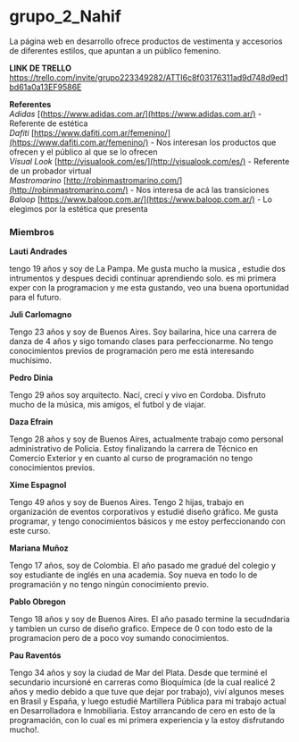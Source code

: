 # grupo_2_Nahif
La página web en desarrollo ofrece productos de vestimenta y accesorios de diferentes estilos, que apuntan a un público femenino. 

**LINK DE TRELLO**
https://trello.com/invite/grupo223349282/ATTI6c8f03176311ad9d748d9ed1bd61a0a13EF9586E

**Referentes**  
*Adidas* [(https://www.adidas.com.ar/](https://www.adidas.com.ar/) - Referente de estética  
*Dafiti* [https://www.dafiti.com.ar/femenino/](https://www.dafiti.com.ar/femenino/) - Nos interesan los productos que ofrecen y el público al que se lo ofrecen  
*Visual Look* [http://visualook.com/es/](http://visualook.com/es/) - Referente de un probador virtual  
*Mastromarino* [http://robinmastromarino.com/](http://robinmastromarino.com/) - Nos interesa de acá las transiciones  
*Baloop* [https://www.baloop.com.ar/](https://www.baloop.com.ar/) - Lo elegimos por la estética que presenta  

### Miembros

**Lauti Andrades**

tengo 19 años y soy de La Pampa.  Me gusta mucho la musica , estudie dos intrumentos y despues decidi continuar aprendiendo solo. es mi primera exper con la programacion y me esta gustando, veo una buena oportunidad para el futuro.

**Juli Carlomagno**

Tengo 23 años y soy de Buenos Aires. Soy bailarina, hice una carrera de danza de 4 años y sigo tomando clases para perfeccionarme. No tengo conocimientos previos de programación pero me está interesando muchísimo.

**Pedro Dinia**

Tengo 29 años soy arquitecto. Nací, crecí y vivo en Cordoba. Disfruto mucho de la música, mis amigos, el futbol y de viajar.

**Daza Efrain**

Tengo 28 años y soy de Buenos Aires, actualmente trabajo como personal administrativo de Policia. Estoy finalizando la carrera de Técnico en Comercio Exterior y en cuanto al curso de programación no tengo conocimientos previos.

**Xime Espagnol**

Tengo 49 años y soy de Buenos Aires. Tengo 2 hijas, trabajo en organización de eventos corporativos y estudié diseño gráfico. Me gusta programar, y tengo conocimientos básicos y me estoy perfeccionando con este curso. 

**Mariana Muñoz**

Tengo 17 años, soy de Colombia. El año pasado me gradué del colegio y soy estudiante de inglés en una academia. Soy nueva en todo lo de programación y no tengo ningún conocimiento previo.

**Pablo Obregon**

Tengo 18 años y soy de Buenos Aires. El año pasado termine la secudndaria y tambien un curso de diseño grafico. Empece de 0 con todo esto de la programacion pero de a poco voy sumando conocimientos. 

**Pau Raventós**

Tengo 34 años y soy la ciudad de Mar del Plata. Desde que terminé el secundario incursioné en carreras como Bioquímica (de la cual realicé 2 años y medio debido a que tuve que dejar por trabajo), viví algunos meses en Brasil y España, y luego estudié Martillera Pública para mi trabajo actual en Desarrolladora e Inmobiliaria. Estoy arrancando de cero en esto de la programación, con lo cual es mi primera experiencia y la estoy disfrutando mucho!.




